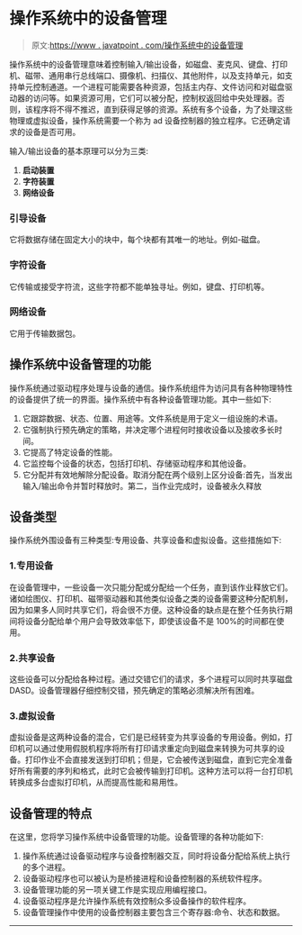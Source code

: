 # 操作系统中的设备管理

> 原文:[https://www . javatpoint . com/操作系统中的设备管理](https://www.javatpoint.com/device-management-in-operating-system)

操作系统中的设备管理意味着控制输入/输出设备，如磁盘、麦克风、键盘、打印机、磁带、通用串行总线端口、摄像机、扫描仪、其他附件，以及支持单元，如支持单元控制通道。一个进程可能需要各种资源，包括主内存、文件访问和对磁盘驱动器的访问等。如果资源可用，它们可以被分配，控制权返回给中央处理器。否则，该程序将不得不推迟，直到获得足够的资源。系统有多个设备，为了处理这些物理或虚拟设备，操作系统需要一个称为 ad 设备控制器的独立程序。它还确定请求的设备是否可用。

输入/输出设备的基本原理可以分为三类:

1.  **启动装置**
2.  **字符装置**
3.  **网络设备**

### 引导设备

它将数据存储在固定大小的块中，每个块都有其唯一的地址。例如-磁盘。

### 字符设备

它传输或接受字符流，这些字符都不能单独寻址。例如，键盘、打印机等。

### 网络设备

它用于传输数据包。

## 操作系统中设备管理的功能

操作系统通过驱动程序处理与设备的通信。操作系统组件为访问具有各种物理特性的设备提供了统一的界面。操作系统中有各种设备管理功能。其中一些如下:

1.  它跟踪数据、状态、位置、用途等。文件系统是用于定义一组设施的术语。
2.  它强制执行预先确定的策略，并决定哪个进程何时接收设备以及接收多长时间。
3.  它提高了特定设备的性能。
4.  它监控每个设备的状态，包括打印机、存储驱动程序和其他设备。
5.  它分配并有效地解除分配设备。取消分配在两个级别上区分设备:首先，当发出输入/输出命令并暂时释放时。第二，当作业完成时，设备被永久释放

## 设备类型

操作系统外围设备有三种类型:专用设备、共享设备和虚拟设备。这些措施如下:

### 1.专用设备

在设备管理中，一些设备一次只能分配或分配给一个任务，直到该作业释放它们。诸如绘图仪、打印机、磁带驱动器和其他类似设备之类的设备需要这种分配机制，因为如果多人同时共享它们，将会很不方便。这种设备的缺点是在整个任务执行期间将设备分配给单个用户会导致效率低下，即使该设备不是 100%的时间都在使用。

### 2.共享设备

这些设备可以分配给各种过程。通过交错它们的请求，多个进程可以同时共享磁盘 DASD。设备管理器仔细控制交错，预先确定的策略必须解决所有困难。

### 3.虚拟设备

虚拟设备是这两种设备的混合，它们是已经转变为共享设备的专用设备。例如，打印机可以通过使用假脱机程序将所有打印请求重定向到磁盘来转换为可共享的设备。打印作业不会直接发送到打印机；但是，它会被传送到磁盘，直到它完全准备好所有需要的序列和格式，此时它会被传输到打印机。这种方法可以将一台打印机转换成多台虚拟打印机，从而提高性能和易用性。

## 设备管理的特点

在这里，您将学习操作系统中设备管理的功能。设备管理的各种功能如下:

1.  操作系统通过设备驱动程序与设备控制器交互，同时将设备分配给系统上执行的多个进程。
2.  设备驱动程序也可以被认为是桥接进程和设备控制器的系统软件程序。
3.  设备管理功能的另一项关键工作是实现应用编程接口。
4.  设备驱动程序是允许操作系统有效控制众多设备操作的软件程序。
5.  设备管理操作中使用的设备控制器主要包含三个寄存器:命令、状态和数据。

* * *
